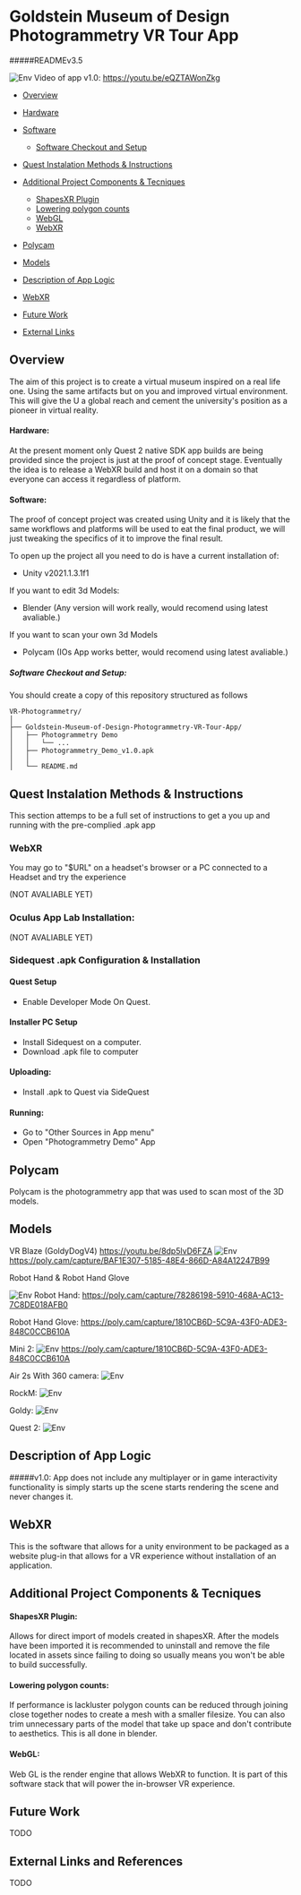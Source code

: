 # Goldstein Museum of Design Photogrammetry VR Tour App
#####READMEv3.5

![Env](Gifs/test7.gif)
Video of app v1.0: https://youtu.be/eQZTAWonZkg

* [Overview](#Overview)

* [Hardware](#Hardware)

* [Software](#Software)
	* [Software Checkout and Setup](#Software-Checkout-and-Setup)

* [Quest Instalation Methods & Instructions](#Quest-Instalation-Methods-&-Instructions)

* [Additional Project Components & Tecniques](#additional-project-components-&-Tecniques)
    * [ShapesXR Plugin](#ShapesXR-Plugin)
    * [Lowering polygon counts](#Lowering-polygon-counts)
    * [WebGL](#WebGL)
    * [WebXR](#WebXR)

* [Polycam](#Polycam)


* [Models](#Models)

* [Description of App Logic](#Description-of-App-Logic)

* [WebXR](#WebXR)

* [Future Work](#future-work)

* [External Links](#external-links)

## Overview
The aim of this project is to create a virtual museum inspired on a real life one. Using the same artifacts but on you and improved virtual environment. This will give the U a global reach and cement the university's position as a pioneer in virtual reality. 

#### Hardware:
At the present moment only Quest 2 native SDK app builds are being provided since the project is just at the proof of concept stage. Eventually the idea is to release a WebXR build and host it on a domain so that everyone can access it regardless of platform. 


#### Software:
The proof of concept project was created using Unity and it is likely that the same workflows and platforms will be used to eat the final product, we will just tweaking the specifics of it to improve the final result.

To open up the project all you need to do is have a current installation of:

* Unity v2021.1.3.1f1

If you want to edit 3d Models:

* Blender (Any version will work really, would recomend using latest avaliable.)

If you want to scan your own 3d Models 

* Polycam (IOs App works better, would recomend using latest avaliable.)

##### Software Checkout and Setup:

You should create a copy of this repository structured as follows

```
VR-Photogrammetry/
│
├── Goldstein-Museum-of-Design-Photogrammetry-VR-Tour-App/
│   ├── Photogrammetry Demo
│   │   └── ...
│   ├── Photogrammetry_Demo_v1.0.apk
│   │   
│   └── README.md
```

## Quest Instalation Methods & Instructions
This section attemps to be a full set of instructions to get a you up and running with the pre-complied .apk app

### WebXR 
You may go to "$URL" on a headset's browser or a PC connected to a Headset and try the experience 

(NOT AVALIABLE YET)

### Oculus App Lab Installation: 

(NOT AVALIABLE YET)

### Sidequest .apk Configuration & Installation

#### Quest Setup
* Enable Developer Mode On Quest. 

#### Installer PC Setup
* Install Sidequest on a computer. 
* Download .apk file to computer

#### Uploading:
* Install .apk to Quest via SideQuest

#### Running:
* Go to "Other Sources in App menu"
* Open "Photogrammetry Demo" App 



## Polycam
Polycam is the photogrammetry app that was used to scan most of the 3D models. 


## Models
VR Blaze (GoldyDogV4)
https://youtu.be/8dp5lvD6FZA
![Env](Gifs/test3.gif)
https://poly.cam/capture/BAF1E307-5185-48E4-866D-A84A12247B99


Robot Hand & Robot Hand Glove

![Env](Gifs/test1.gif)
Robot Hand:
https://poly.cam/capture/78286198-5910-468A-AC13-7C8DE018AFB0

Robot Hand Glove:
https://poly.cam/capture/1810CB6D-5C9A-43F0-ADE3-848C0CCB610A


Mini 2:
![Env](Gifs/test2.gif)
https://poly.cam/capture/1810CB6D-5C9A-43F0-ADE3-848C0CCB610A


Air 2s With 360 camera:
![Env](Gifs/test4.gif)

RockM:
![Env](Gifs/test0.gif)

Goldy:
![Env](Gifs/test6.gif)

Quest 2:
![Env](Gifs/test5.gif)

## Description of App Logic
#####v1.0: 
App does not include any multiplayer or in game interactivity functionality is simply starts up the scene starts rendering the scene and never changes it.

## WebXR 
This is the software that allows for a unity environment to be packaged as a website plug-in that allows for a VR experience without installation of an application. 

## Additional Project Components & Tecniques 
#### ShapesXR Plugin:
Allows for direct import of models created in shapesXR. After the models have been imported it is recommended to uninstall and remove the file located in assets since failing to doing so usually means you won't be able to build successfully. 

#### Lowering polygon counts:
If performance is lackluster polygon counts can be reduced through joining close together nodes to create a mesh with a smaller filesize. You can also trim unnecessary parts of the model that take up space and don't contribute to aesthetics. This is all done in blender. 

#### WebGL:
Web GL is the render engine that allows WebXR to function. It is part of this software stack that will power the in-browser VR experience. 



## Future Work
TODO

## External Links and References
TODO

